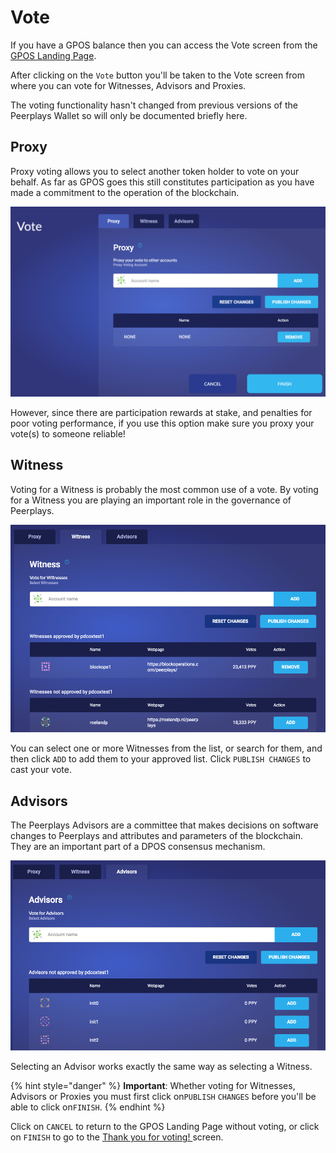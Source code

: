 # Vote

If you have a GPOS balance then you can access the Vote screen from the [GPOS Landing Page](gpos-landing-page.md).

After clicking on the `Vote` button you'll be taken to the Vote screen from where you can vote for Witnesses, Advisors and Proxies.

The voting functionality hasn't changed from previous versions of the Peerplays Wallet so will only be documented briefly here.

## Proxy

Proxy voting allows you to select another token holder to vote on your behalf. As far as GPOS goes this still constitutes participation as you have made a commitment to the operation of the blockchain.

![](../../../.gitbook/assets/screen-shot-2020-02-12-at-3.56.47-pm.png)

However, since there are participation rewards at stake, and penalties for poor voting performance, if you use this option make sure you proxy your vote\(s\) to someone reliable!

## Witness

Voting for a Witness is probably the most common use of a vote. By voting for a Witness you are playing an important role in the governance of Peerplays.

![](../../../.gitbook/assets/screen-shot-2020-02-13-at-2.30.33-pm.png)

You can select one or more Witnesses from the list, or search for them, and then click `ADD` to add them to your approved list. Click `PUBLISH CHANGES` to cast your vote.

## Advisors

The Peerplays Advisors are a committee that makes decisions on software changes to Peerplays and attributes and parameters of the blockchain. They are an important part of a DPOS consensus mechanism.

![](../../../.gitbook/assets/screen-shot-2020-02-13-at-2.31.36-pm.png)

Selecting an Advisor works exactly the same way as selecting a Witness.

{% hint style="danger" %}
**Important**: Whether voting for Witnesses, Advisors or Proxies you must first click on`PUBLISH` `CHANGES` before you'll be able to click on`FINISH`.
{% endhint %}

Click on `CANCEL` to return to the GPOS Landing Page without voting, or click on `FINISH` to go to the [Thank you for voting! ](thank-you-for-voting.md)screen.

